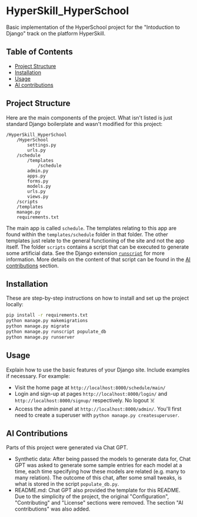 # HyperSkill_HyperSchool

Basic implementation of the HyperSchool project for the "Intoduction to Django" track on the platform HyperSkill.

## Table of Contents

- [Project Structure](#project-structure)
- [Installation](#installation)
- [Usage](#usage)
- [AI contributions](#ai-contributions)

## Project Structure

Here are the main components of the project. What isn't listed is just standard Django boilerplate and wasn't modified for this project:

```
/HyperSkill_HyperSchool
    /HyperSchool
        settings.py
        urls.py
    /schedule
        /templates
            /schedule
        admin.py
        apps.py
        forms.py
        models.py
        urls.py
        views.py
    /scripts
    /templates
    manage.py
    requirements.txt
```

The main app is called `schedule`. The templates relating to this app are found within the `templates/schedule` folder in that folder. The other templates just relate to the general functioning of the site and not the app itself. The folder `scripts` contains a script that can be executed to generate some artificial data. See the Django extension [`runscript`](https://django-extensions.readthedocs.io/en/latest/runscript.html) for more information. More details on the content of that script can be found in the [AI contributions](#ai_contributions) section.

## Installation

These are step-by-step instructions on how to install and set up the project locally:

```bash
pip install -r requirements.txt
python manage.py makemigrations
python manage.py migrate
python manage.py runscript populate_db
python manage.py runserver
```

## Usage

Explain how to use the basic features of your Django site. Include examples if necessary. For example:

- Visit the home page at `http://localhost:8000/schedule/main/`
- Login and sign-up at pages `http://localhost:8000/login/` and `http://localhost:8000/signup/` respectively. No logout ☠️
- Access the admin panel at `http://localhost:8000/admin/`. You'll first need to create a superuser with `python manage.py createsuperuser`.

## AI Contributions

Parts of this project were generated via Chat GPT. 

- Synthetic data: After being passed the models to generate data for, Chat GPT was asked to generate some sample entries for each model at a time, each time specifying how these models are related (e.g. many to many relation). The outcome of this chat, after some small tweaks, is what is stored in the script `populate_db.py`.
- README.md: Chat GPT also provided the template for this README. Due to the simplicity of the project, the original "Configuration", "Contributing" and "License" sections were removed. The section "AI contributions" was also added.
